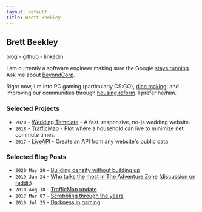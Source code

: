 ```yaml
---
layout: default
title: Brett Beekley
---
```

## Brett Beekley

[blog](https://blog.beekley.xyz) - [github](https://github.com/beekley) - [linkedin](https://www.linkedin.com/in/brettbeekley/)

I am currently a software engineer making sure the Google [stays running](https://landing.google.com/sre/). Ask me about [BeyondCorp](https://www.beyondcorp.com/).

Right now, I'm into PC gaming (particularly CS:GO), [dice making](https://www.instagram.com/humorsdice/), and improving our communities through [housing reform](https://blog.beekley.xyz/Building-density-without-building-up/). I prefer he/him.

### Selected Projects

* `2020` - [Wedding Template](https://github.com/beekley/wedding-template) - A fast, responsive, no-js wedding website.
* `2018` - [TrafficMap](https://github.com/beekley/TrafficMap) - Plot where a household can live to minimize net commute times.
* `2017` - [LiveAPI](https://github.com/Live-API/LAPI-Server) - Create an API from any website's public data.

### Selected Blog Posts

* `2020 May 20` - [Building density without building up](https://blog.beekley.xyz/Building-density-without-building-up/)
* `2019 Jan 24` - [Who talks the most in The Adventure Zone](https://blog.beekley.xyz/Who-Talks-Most-in-The-Adventure-Zone/) ([discussion on reddit](https://www.reddit.com/r/TheAdventureZone/comments/gp78y9/i_was_curious_how_much_everyone_talked_in_balance/))
* `2018 Aug 18` - [TrafficMap update](https://blog.beekley.xyz/traffic-map-update/)
* `2017 Mar 07` - [Scrobbling through the years](https://blog.beekley.xyz/scrobbling-through-the-years/)
* `2016 Jul 25` - [Darkness in gaming](https://blog.beekley.xyz/darkness-in-gaming/)
